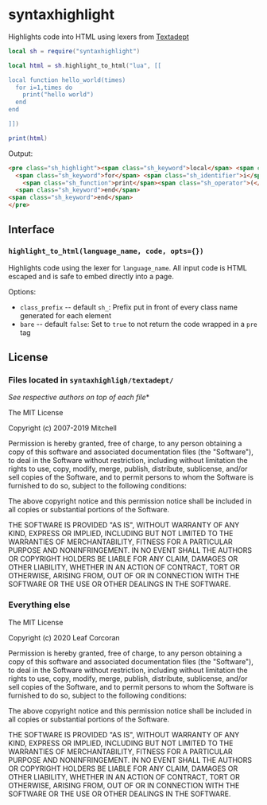 
# syntaxhighlight

Highlights code into HTML using lexers from [Textadept](https://foicica.com/textadept/)


```lua
local sh = require("syntaxhighlight")

local html = sh.highlight_to_html("lua", [[

local function hello_world(times)
  for i=1,times do
    print("hello world")
  end
end

]])

print(html)
```


Output:


```html
<pre class="sh_highlight"><span class="sh_keyword">local</span> <span class="sh_keyword">function</span> <span class="sh_identifier">hello_world</span><span class="sh_operator">(</span><span class="sh_identifier">times</span><span class="sh_operator">)</span>
  <span class="sh_keyword">for</span> <span class="sh_identifier">i</span><span class="sh_operator">=</span><span class="sh_number">1</span><span class="sh_operator">,</span><span class="sh_identifier">times</span> <span class="sh_keyword">do</span>
    <span class="sh_function">print</span><span class="sh_operator">(</span><span class="sh_string">&quot;hello world&quot;</span><span class="sh_operator">)</span>
  <span class="sh_keyword">end</span>
<span class="sh_keyword">end</span>
</pre>
```

## Interface

### `highlight_to_html(language_name, code, opts={})`

Highlights code using the lexer for `language_name`. All input code is HTML escaped and is safe to embed directly into a page.

Options:

* `class_prefix` -- default `sh_`: Prefix put in front of every class name generated for each element
* `bare` -- default `false`: Set to `true` to not return the code wrapped in a `pre` tag



## License

### Files located in `syntaxhighligh/textadept/`

*See respective authors on top of each file**

The MIT License

Copyright (c) 2007-2019 Mitchell

Permission is hereby granted, free of charge, to any person obtaining a copy
of this software and associated documentation files (the "Software"), to deal
in the Software without restriction, including without limitation the rights
to use, copy, modify, merge, publish, distribute, sublicense, and/or sell
copies of the Software, and to permit persons to whom the Software is
furnished to do so, subject to the following conditions:

The above copyright notice and this permission notice shall be included in
all copies or substantial portions of the Software.

THE SOFTWARE IS PROVIDED "AS IS", WITHOUT WARRANTY OF ANY KIND, EXPRESS OR
IMPLIED, INCLUDING BUT NOT LIMITED TO THE WARRANTIES OF MERCHANTABILITY,
FITNESS FOR A PARTICULAR PURPOSE AND NONINFRINGEMENT. IN NO EVENT SHALL THE
AUTHORS OR COPYRIGHT HOLDERS BE LIABLE FOR ANY CLAIM, DAMAGES OR OTHER
LIABILITY, WHETHER IN AN ACTION OF CONTRACT, TORT OR OTHERWISE, ARISING FROM,
OUT OF OR IN CONNECTION WITH THE SOFTWARE OR THE USE OR OTHER DEALINGS IN
THE SOFTWARE.

### Everything else

The MIT License

Copyright (c) 2020 Leaf Corcoran

Permission is hereby granted, free of charge, to any person obtaining a copy
of this software and associated documentation files (the "Software"), to deal
in the Software without restriction, including without limitation the rights
to use, copy, modify, merge, publish, distribute, sublicense, and/or sell
copies of the Software, and to permit persons to whom the Software is
furnished to do so, subject to the following conditions:

The above copyright notice and this permission notice shall be included in
all copies or substantial portions of the Software.

THE SOFTWARE IS PROVIDED "AS IS", WITHOUT WARRANTY OF ANY KIND, EXPRESS OR
IMPLIED, INCLUDING BUT NOT LIMITED TO THE WARRANTIES OF MERCHANTABILITY,
FITNESS FOR A PARTICULAR PURPOSE AND NONINFRINGEMENT. IN NO EVENT SHALL THE
AUTHORS OR COPYRIGHT HOLDERS BE LIABLE FOR ANY CLAIM, DAMAGES OR OTHER
LIABILITY, WHETHER IN AN ACTION OF CONTRACT, TORT OR OTHERWISE, ARISING FROM,
OUT OF OR IN CONNECTION WITH THE SOFTWARE OR THE USE OR OTHER DEALINGS IN
THE SOFTWARE.













